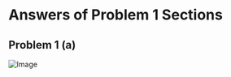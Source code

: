 # Answers of Problem 1 Sections

## Problem 1 (a)

![Image](https://github.com/user-attachments/assets/812fe953-ba89-4922-ab58-5356c050774a)


